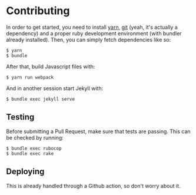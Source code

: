 # Contributing

In order to get started, you need to install [yarn](https://yarnpkg.com/),
[git](https://git-scm.com/) (yeah, it's actually a dependency) and a proper ruby
development environment (with bundler already installed). Then, you can simply
fetch dependencies like so:

```
$ yarn
$ bundle
```

After that, build Javascript files with:

```
$ yarn run webpack
```

And in another session start Jekyll with:

```
$ bundle exec jekyll serve
```

## Testing

Before submitting a Pull Request, make sure that tests are passing. This can be
checked by running:

```
$ bundle exec rubocop
$ bundle exec rake
```

## Deploying

This is already handled through a Github action, so don't worry about it.
